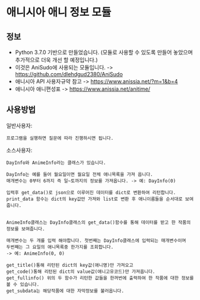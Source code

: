 # 애니시아 애니 정보 모듈
## 정보
* Python 3.7.0 기반으로 만들었습니다. (모듈로 사용할 수 있도록 만들어 놓았으며 추가적으로 더욱 개선 할 예정입니다.)
* 이것은 AniSudo에 사용되는 모듈입니다. -> https://github.com/dlehdgud2380/AniSudo
* 애니시아 API 사용자규약 참고 -> https://www.anissia.net/?m=1&b=4 
* 애니시아 애니편성표 -> https://www.anissia.net/anitime/
## 사용방법

일반사용자:

    프로그램을 실행하면 질문에 따라 진행하시면 됩니다.

    

소스사용자:

    DayInfo와 AnimeInfo라는 클래스가 있습니다.

    DayInfo는 예를 들어 월요일이면 월요일 전체 애니목록을 가져 옵니다.
    매개변수는 0부터 6까지 즉 일~토까지의 정보를 가져옵니다. -> 예: DayInfo(0)
    
    입력후 get_data()로 json으로 이루어진 데이터를 dict로 변환하여 리턴합니다.
    print_data 함수는 dict의 key값만 가져와 list로 변환 후 애니이름들을 순서대로 보여줍니다.


    AnimeInfo클래스는 DayInfo클래스의 get_data()함수를 통해 데이터를 받고 한 작품의 정보를 보여줍니다.

    매개변수는 두 개를 입력 해야합니다. 첫번째는 DayInfo클래스에 입력되는 매개변수이며 
    두번째는 그 요일의 애니목록중 한가지를 조회합니다. 
    -> 예: AnimeInfo(0, 0)

    get_title()통해 리턴된 dict의 key값(애니명)만 가져오고
    get_code()통해 리턴된 dict의 value값(애니고유코드)만 가져옵니다.
    get_fullinfo() 위의 두 함수가 리턴한 값들을 한꺼번에 출력하여 한 작품에 대한 정보를 볼 수 있습니다.
    get_subdata는 해당작품에 대한 자막정보를 불러옵니다.
